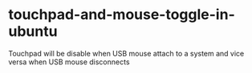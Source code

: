 # touchpad-and-mouse-toggle-in-ubuntu
Touchpad will be disable when USB mouse attach to a system and vice versa when USB mouse disconnects
